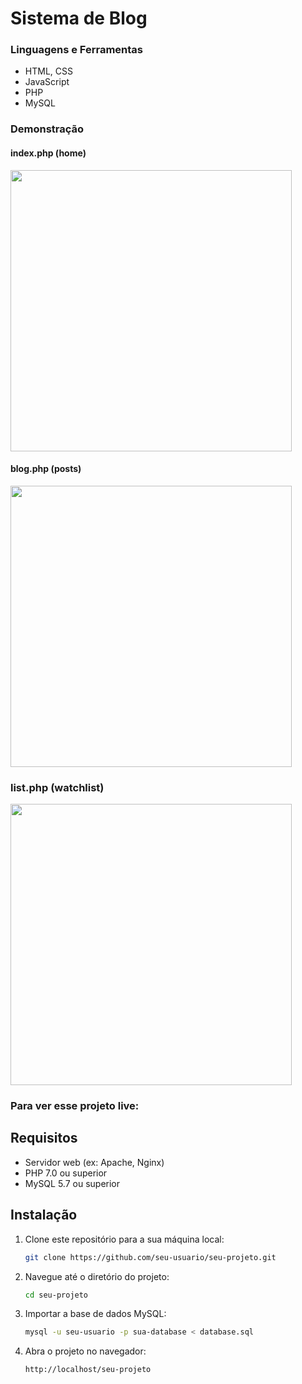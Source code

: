 # Sistema de Blog 
### Linguagens e Ferramentas
- HTML, CSS
- JavaScript
- PHP
- MySQL

### Demonstração 
#### index.php (home)
<img src="https://github.com/user-attachments/assets/80a43a5b-a925-4fca-982c-10d905ca86bb" width="450"/>


#### blog.php (posts)
<img src="https://github.com/user-attachments/assets/69fe68be-d1be-453a-821b-fba2a54ea2c8" width="450"/>

### list.php (watchlist)
<img src="https://github.com/user-attachments/assets/4ff10848-bdb8-4fd0-a385-039c172b9dfd" width="450"/>

### Para ver esse projeto live:
## Requisitos

- Servidor web (ex: Apache, Nginx)
- PHP 7.0 ou superior
- MySQL 5.7 ou superior

## Instalação

1. Clone este repositório para a sua máquina local:

    ```sh
    git clone https://github.com/seu-usuario/seu-projeto.git
    ```

2. Navegue até o diretório do projeto:

    ```sh
    cd seu-projeto
    ```

3. Importar a base de dados MySQL:

    ```sh
    mysql -u seu-usuario -p sua-database < database.sql
    ```
    
5. Abra o projeto no navegador:

    ```
    http://localhost/seu-projeto
    ```

